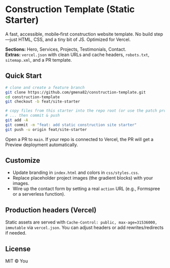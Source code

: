 # Construction Template (Static Starter)

A fast, accessible, mobile‑first construction website template. No build step—just HTML, CSS, and a tiny bit of JS. Optimized for Vercel.

**Sections:** Hero, Services, Projects, Testimonials, Contact.  
**Extras:** `vercel.json` with clean URLs and cache headers, `robots.txt`, `sitemap.xml`, and a PR template.

## Quick Start

```bash
# clone and create a feature branch
git clone https://github.com/gmena82/construction-template.git
cd construction-template
git checkout -b feat/site-starter

# copy files from this starter into the repo root (or use the patch provided in the PR)
# ... then commit & push
git add -A
git commit -m "feat: add static construction site starter"
git push -u origin feat/site-starter
```
Open a PR to `main`. If your repo is connected to Vercel, the PR will get a Preview deployment automatically.

## Customize

- Update branding in `index.html` and colors in `css/styles.css`.
- Replace placeholder project images (the gradient blocks) with your images.
- Wire up the contact form by setting a real `action` URL (e.g., Formspree or a serverless function).

## Production headers (Vercel)

Static assets are served with `Cache-Control: public, max-age=31536000, immutable` via `vercel.json`. You can adjust headers or add rewrites/redirects if needed.

## License

MIT © You
